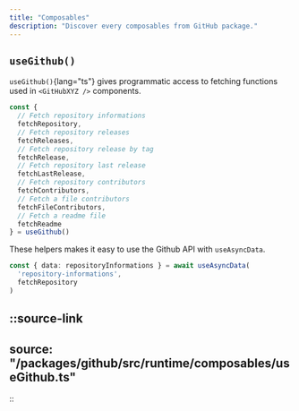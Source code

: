 ```yaml
---
title: "Composables"
description: "Discover every composables from GitHub package."
---
```


## `useGithub()`

`useGithub()`{lang="ts"} gives programmatic access to fetching functions used in `<GitHubXYZ />` components.

```ts
const {
  // Fetch repository informations
  fetchRepository,
  // Fetch repository releases
  fetchReleases,
  // Fetch repository release by tag
  fetchRelease,
  // Fetch repository last release
  fetchLastRelease,
  // Fetch repository contributors
  fetchContributors,
  // Fetch a file contributors
  fetchFileContributors,
  // Fetch a readme file
  fetchReadme
} = useGithub()
```

These helpers makes it easy to use the Github API with `useAsyncData`.

```ts
const { data: repositoryInformations } = await useAsyncData(
  'repository-informations',
  fetchRepository
)
```

::source-link
---
source: "/packages/github/src/runtime/composables/useGithub.ts"
---
::